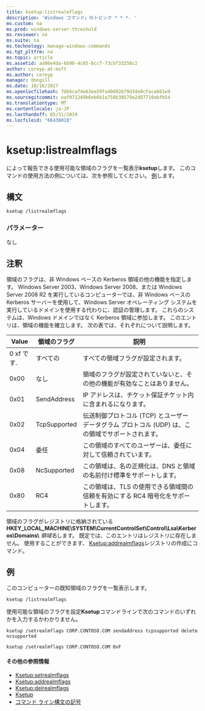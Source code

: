 ```yaml
---
title: ksetup:listrealmflags
description: 'Windows コマンド」のトピック * * *- '
ms.custom: na
ms.prod: windows-server-threshold
ms.reviewer: na
ms.suite: na
ms.technology: manage-windows-commands
ms.tgt_pltfrm: na
ms.topic: article
ms.assetid: aa96e4da-6b98-4c05-bccf-73cbf33258c2
author: coreyp-at-msft
ms.author: coreyp
manager: dongill
ms.date: 10/16/2017
ms.openlocfilehash: 7db6caf4e63ea59fa40892679d3de0cfaca661e9
ms.sourcegitcommit: eaf071249b6eb6b1a758b38579a2d87710abfb54
ms.translationtype: MT
ms.contentlocale: ja-JP
ms.lasthandoff: 05/31/2019
ms.locfileid: "66438018"
---
```

# <a name="ksetuplistrealmflags"></a>ksetup:listrealmflags



によって報告できる使用可能な領域のフラグを一覧表示**ksetup**します。 このコマンドの使用方法の例については、次を参照してください。 [例](#BKMK_Examples)します。

## <a name="syntax"></a>構文

```
ksetup /listrealmflags
```

### <a name="parameters"></a>パラメーター

なし

## <a name="remarks"></a>注釈

領域のフラグは、非 Windows ベースの Kerberos 領域の他の機能を指定します。 Windows Server 2003、Windows Server 2008、または Windows Server 2008 R2 を実行しているコンピューターでは、非 Windows ベースの Kerberos サーバーを使用して、Windows Server オペレーティング システムを実行しているドメインを使用する代わりに、認証の管理します。 これらのシステムは、Windows ドメインではなく Kerberos 領域に参加します。 このエントリは、領域の機能を確立します。 次の表では、それぞれについて説明します。

|Value|領域のフラグ|説明|
|-----|----------|-----------|
|0 xf です.|すべての|すべての領域フラグが設定されます。|
|0x00|なし|領域のフラグが設定されていないと、その他の機能が有効なことはありません。|
|0x01|SendAddress|IP アドレスは、チケット保証チケット内に含まれるになります。|
|0x02|TcpSupported|伝送制御プロトコル (TCP) とユーザー データグラム プロトコル (UDP) は、この領域でサポートされます。|
|0x04|委任|この領域のすべてのユーザーは、委任に対して信頼されています。|
|0x08|NcSupported|この領域は、名の正規化は、DNS と領域の名前付け標準をサポートします。|
|0x80|RC4|この領域は、TLS の使用できる領域間の信頼を有効にする RC4 暗号化をサポートします。|

領域のフラグがレジストリに格納されている**HKEY_LOCAL_MACHINE\SYSTEM\CurrentControlSet\Control\Lsa\Kerberos\Domains\\** <em>領域名</em>します。 既定では、このエントリはレジストリに存在しません。 使用することができます、 [Ksetup:addrealmflags](ksetup-addrealmflags.md)レジストリの作成にコマンド。

## <a name="BKMK_Examples"></a>例

このコンピューターの既知領域のフラグを一覧表示します。
```
ksetup /listrealmflags
```
使用可能な領域のフラグを設定**Ksetup**コマンドラインで次のコマンドのいずれかを入力するかわかりません。
```
ksetup /setrealmflags CORP.CONTOSO.COM sendaddress tcpsupported delete ncsupported
```
```
ksetup /setrealmflags CORP.CONTOSO.COM 0xF
```

#### <a name="additional-references"></a>その他の参照情報

-   [Ksetup:setrealmflags](ksetup-setrealmflags.md)
-   [Ksetup:addrealmflags](ksetup-addrealmflags.md)
-   [Ksetup:delrealmflags](ksetup-delrealmflags.md)
-   [Ksetup](ksetup.md)
-   [コマンド ライン構文の記号](command-line-syntax-key.md)